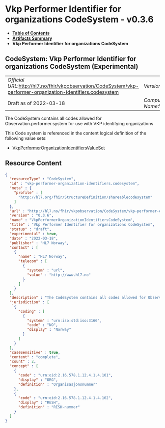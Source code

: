 # Vkp Performer Identifier for organizations CodeSystem - v0.3.6

* [**Table of Contents**](toc.md)
* [**Artifacts Summary**](artifacts.md)
* **Vkp Performer Identifier for organizations CodeSystem**

## CodeSystem: Vkp Performer Identifier for organizations CodeSystem (Experimental) 

| | |
| :--- | :--- |
| *Official URL*:http://hl7.no/fhir/vkpobservation/CodeSystem/vkp-performer-organization-identifiers.codesystem | *Version*:0.3.6 |
| Draft as of 2022-03-18 | *Computable Name*:VkpPerformerOrganizationIdentifiersCodeSystem |

 
The CodeSystem contains all codes allowed for Observation.performer.system for use with VKP identifying organizations 

 This Code system is referenced in the content logical definition of the following value sets: 

* [VkpPerformerOrganizationIdentifiersValueSet](ValueSet-vkp-performer-organization-identifiers.valueset.md)



## Resource Content

```json
{
  "resourceType" : "CodeSystem",
  "id" : "vkp-performer-organization-identifiers.codesystem",
  "meta" : {
    "profile" : [
      "http://hl7.org/fhir/StructureDefinition/shareablecodesystem"
    ]
  },
  "url" : "http://hl7.no/fhir/vkpobservation/CodeSystem/vkp-performer-organization-identifiers.codesystem",
  "version" : "0.3.6",
  "name" : "VkpPerformerOrganizationIdentifiersCodeSystem",
  "title" : "Vkp Performer Identifier for organizations CodeSystem",
  "status" : "draft",
  "experimental" : true,
  "date" : "2022-03-18",
  "publisher" : "HL7 Norway",
  "contact" : [
    {
      "name" : "HL7 Norway",
      "telecom" : [
        {
          "system" : "url",
          "value" : "http://www.hl7.no"
        }
      ]
    }
  ],
  "description" : "The CodeSystem contains all codes allowed for Observation.performer.system for use with VKP identifying organizations",
  "jurisdiction" : [
    {
      "coding" : [
        {
          "system" : "urn:iso:std:iso:3166",
          "code" : "NO",
          "display" : "Norway"
        }
      ]
    }
  ],
  "caseSensitive" : true,
  "content" : "complete",
  "count" : 2,
  "concept" : [
    {
      "code" : "urn:oid:2.16.578.1.12.4.1.4.101",
      "display" : "ORG",
      "definition" : "Organisasjonsnummer"
    },
    {
      "code" : "urn:oid:2.16.578.1.12.4.1.4.102",
      "display" : "RESH",
      "definition" : "RESH-nummer"
    }
  ]
}

```
